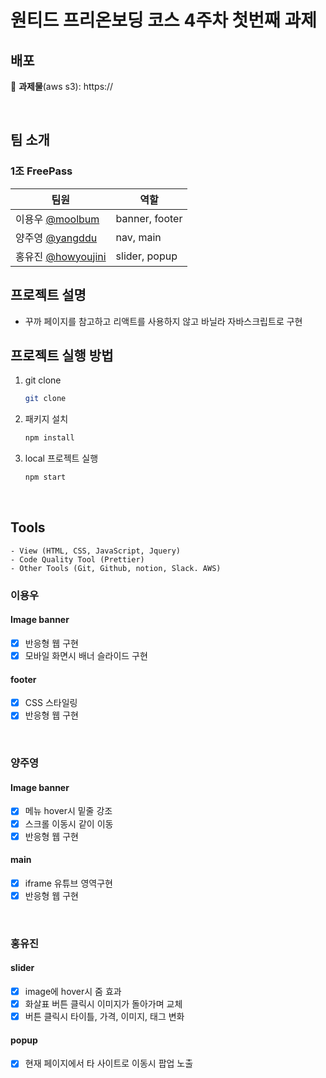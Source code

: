 <h1>원티드 프리온보딩 코스 4주차 첫번째 과제</h1>

## 배포

🔗 **과제물**(aws s3): https://

<br>

## 팀 소개

### 1조 FreePass

| 팀원                                                | 역할           |
| --------------------------------------------------- | -------------- |
| 이용우 [@moolbum](https://github.com/moolbum)       | banner, footer |
| 양주영 [@yangddu](https://github.com/yangddu)       | nav, main      |
| 홍유진 [@howyoujini](https://github.com/howyoujini) | slider, popup  |

## 프로젝트 설명

- 꾸까 페이지를 참고하고 리액트를 사용하지 않고 바닐라 자바스크립트로 구현

## 프로젝트 실행 방법

1. git clone
   ```bash
   git clone
   ```
2. 패키지 설치
   ```bash
   npm install
   ```
3. local 프로젝트 실행
   ```bash
   npm start
   ```

<br>

## Tools

```
- View (HTML, CSS, JavaScript, Jquery)
- Code Quality Tool (Prettier)
- Other Tools (Git, Github, notion, Slack. AWS)
```

### 이용우

#### Image banner

- [x] 반응형 웹 구현
- [x] 모바일 화면시 배너 슬라이드 구현

#### footer

- [x] CSS 스타일링
- [x] 반응형 웹 구현

<br/>

### 양주영

#### Image banner

- [x] 메뉴 hover시 밑줄 강조
- [x] 스크롤 이동시 같이 이동
- [x] 반응형 웹 구현

#### main

- [x] iframe 유튜브 영역구현
- [x] 반응형 웹 구현

<br/>

### 홍유진

#### slider

- [x] image에 hover시 줌 효과
- [x] 화살표 버튼 클릭시 이미지가 돌아가며 교체
- [x] 버튼 클릭시 타이틀, 가격, 이미지, 태그 변화

#### popup

- [x] 현재 페이지에서 타 사이트로 이동시 팝업 노출
